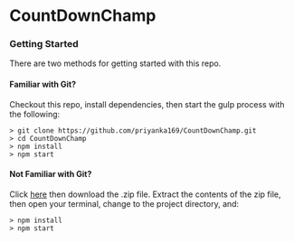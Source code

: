 # CountDownChamp

### Getting Started

There are two methods for getting started with this repo.

#### Familiar with Git?
Checkout this repo, install dependencies, then start the gulp process with the following:

```
> git clone https://github.com/priyanka169/CountDownChamp.git 
> cd CountDownChamp
> npm install
> npm start
```

#### Not Familiar with Git?
Click [here](https://github.com/priyanka169/CountDownChamp/) then download the .zip file.  Extract the contents of the zip file, then open your terminal, change to the project directory, and:

```
> npm install
> npm start
```
